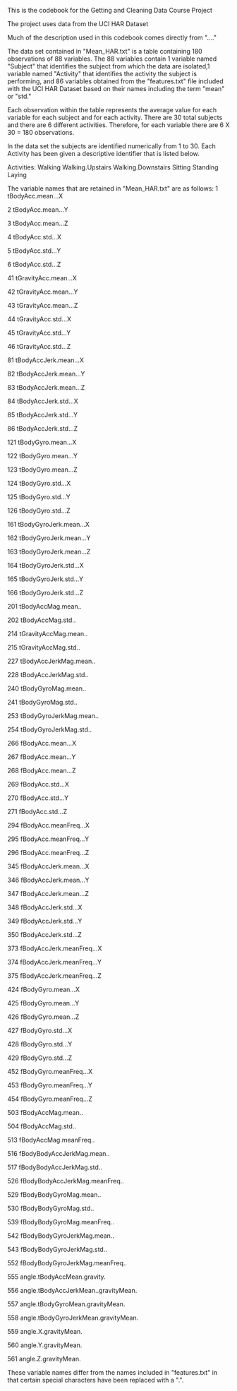 This is the codebook for the Getting and Cleaning Data Course Project

The project uses data from the UCI HAR Dataset

Much of the description used in this codebook comes directly from "...."


The data set contained in "Mean_HAR.txt" is a table containing 180 observations of 88 variables. The 88 variables contain 1 variable named "Subject" that identifies the subject from which the data are isolated,1 variable named "Activity" that identifies the activity the subject is performing, and 86 variables obtained from the "features.txt" file included with the UCI HAR Dataset based on their names including the term "mean" or "std."

Each observation within the table represents the average value for each variable for each subject and for each activity. There are 30 total subjects and there are 6 different activities. Therefore, for each variable there are 6 X 30 = 180 observations.

In the data set the subjects are identified numerically from 1 to 30. Each Activity has been given a descriptive identifier that is listed below.

Activities:
Walking
Walking.Upstairs
Walking.Downstairs
Sitting
Standing
Laying

The variable names that are retained in "Mean_HAR.txt" are as follows:
1 tBodyAcc.mean...X

2 tBodyAcc.mean...Y

3 tBodyAcc.mean...Z

4 tBodyAcc.std...X

5 tBodyAcc.std...Y

6 tBodyAcc.std...Z

41 tGravityAcc.mean...X

42 tGravityAcc.mean...Y

43 tGravityAcc.mean...Z

44 tGravityAcc.std...X

45 tGravityAcc.std...Y

46 tGravityAcc.std...Z

81 tBodyAccJerk.mean...X

82 tBodyAccJerk.mean...Y

83 tBodyAccJerk.mean...Z

84 tBodyAccJerk.std...X

85 tBodyAccJerk.std...Y

86 tBodyAccJerk.std...Z

121 tBodyGyro.mean...X

122 tBodyGyro.mean...Y

123 tBodyGyro.mean...Z

124 tBodyGyro.std...X

125 tBodyGyro.std...Y

126 tBodyGyro.std...Z

161 tBodyGyroJerk.mean...X

162 tBodyGyroJerk.mean...Y

163 tBodyGyroJerk.mean...Z

164 tBodyGyroJerk.std...X

165 tBodyGyroJerk.std...Y

166 tBodyGyroJerk.std...Z

201 tBodyAccMag.mean..

202 tBodyAccMag.std..

214 tGravityAccMag.mean..

215 tGravityAccMag.std..

227 tBodyAccJerkMag.mean..

228 tBodyAccJerkMag.std..

240 tBodyGyroMag.mean..

241 tBodyGyroMag.std..

253 tBodyGyroJerkMag.mean..

254 tBodyGyroJerkMag.std..

266 fBodyAcc.mean...X

267 fBodyAcc.mean...Y

268 fBodyAcc.mean...Z

269 fBodyAcc.std...X

270 fBodyAcc.std...Y

271 fBodyAcc.std...Z

294 fBodyAcc.meanFreq...X

295 fBodyAcc.meanFreq...Y

296 fBodyAcc.meanFreq...Z

345 fBodyAccJerk.mean...X

346 fBodyAccJerk.mean...Y

347 fBodyAccJerk.mean...Z

348 fBodyAccJerk.std...X

349 fBodyAccJerk.std...Y

350 fBodyAccJerk.std...Z

373 fBodyAccJerk.meanFreq...X

374 fBodyAccJerk.meanFreq...Y

375 fBodyAccJerk.meanFreq...Z

424 fBodyGyro.mean...X

425 fBodyGyro.mean...Y

426 fBodyGyro.mean...Z

427 fBodyGyro.std...X

428 fBodyGyro.std...Y

429 fBodyGyro.std...Z

452 fBodyGyro.meanFreq...X

453 fBodyGyro.meanFreq...Y

454 fBodyGyro.meanFreq...Z

503 fBodyAccMag.mean..

504 fBodyAccMag.std..

513 fBodyAccMag.meanFreq..

516 fBodyBodyAccJerkMag.mean..

517 fBodyBodyAccJerkMag.std..

526 fBodyBodyAccJerkMag.meanFreq..

529 fBodyBodyGyroMag.mean..

530 fBodyBodyGyroMag.std..

539 fBodyBodyGyroMag.meanFreq..

542 fBodyBodyGyroJerkMag.mean..

543 fBodyBodyGyroJerkMag.std..

552 fBodyBodyGyroJerkMag.meanFreq..

555 angle.tBodyAccMean.gravity.

556 angle.tBodyAccJerkMean..gravityMean.

557 angle.tBodyGyroMean.gravityMean.

558 angle.tBodyGyroJerkMean.gravityMean.

559 angle.X.gravityMean.

560 angle.Y.gravityMean.

561 angle.Z.gravityMean.
 
These variable names differ from the names included in "features.txt" in that certain special characters have been replaced with a ".". 


